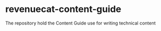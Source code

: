 # revenuecat-content-guide
The repository hold the Content Guide use for writing technical content  
